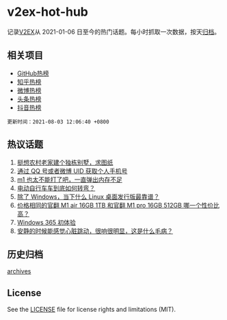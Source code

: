 # v2ex-hot-hub

 记录[V2EX](https://www.v2ex.com/)从 2021-01-06 日至今的热门话题。每小时抓取一次数据，按天[归档](archives)。
 
 ## 相关项目

- [GitHub热榜](https://github.com/snaildev/github-hot-hub)
- [知乎热榜](https://github.com/snaildev/zhihu-hot-hub)
- [微博热榜](https://github.com/snaildev/weibo-hot-hub)
- [头条热榜](https://github.com/snaildev/toutiao-hot-hub)
- [抖音热榜](https://github.com/snaildev/douyin-hot-hub)


 `更新时间：2021-08-03 12:06:40 +0800`

## 热议话题

1. [挺想农村老家建个独栋别墅，求图纸](https://www.v2ex.com/t/793153)
1. [通过 QQ 号或者微博 UID 获取个人手机号](https://www.v2ex.com/t/793291)
1. [m1 也太不能打了吧，一直弹出内存不足](https://www.v2ex.com/t/793235)
1. [电动自行车车到底如何转弯？](https://www.v2ex.com/t/793142)
1. [除了 Windows，当下什么 Linux 桌面发行版最靠谱？](https://www.v2ex.com/t/793175)
1. [价格相同的官翻 M1 air 16GB 1TB 和官翻 M1 pro 16GB 512GB 哪一个性价比高？](https://www.v2ex.com/t/793130)
1. [Windows 365 初体验](https://www.v2ex.com/t/793286)
1. [安静的时候能感觉心脏跳动，很响很明显，这是什么毛病？](https://www.v2ex.com/t/793136)

## 历史归档

[archives](archives)

## License

See the [LICENSE](LICENSE) file for license rights and limitations (MIT).
